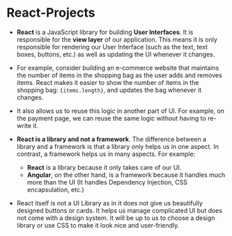 # React-Projects

* **React** is a JavaScript library for building **User Interfaces**. It is responsible for the **view layer** of our application.
This means it is only responsible for rendering our User Interface (such as the text, text boxes, buttons, etc.) as well as updating the UI whenever it changes.

* For example, consider building an e-commerce website that maintains the number of items in the shopping bag as the user adds and removes items. 
React makes it easier to show the number of items in the shopping bag: `{items.length}`, and updates the bag whenever it changes.

* It also allows us to reuse this logic in another part of UI. For example, on the payment page, we can reuse the same logic without having to re-write it.

* **React is a library and not a framework**.
The difference between a library and a framework is that a library only helps us in one aspect. In contrast, a framework helps us in many aspects. For example:
  * **React** is a library because it only takes care of our UI.
  * **Angular**, on the other hand, is a framework because it handles much more than the UI (It handles Dependency Injection, CSS encapsulation, etc.)

* React itself is not a UI Library as in it does not give us beautifully designed buttons or cards.
It helps us manage complicated UI but does not come with a design system. It will be up to us to choose a design library or use CSS to make it look nice and user-friendly.
